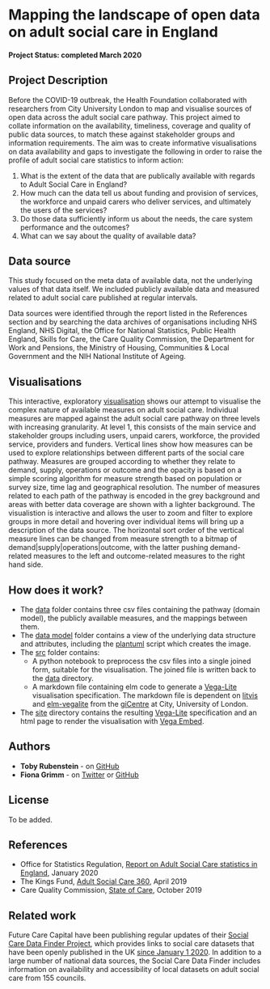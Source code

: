 # Mapping the landscape of open data on adult social care in England

#### Project Status: completed March 2020

## Project Description

Before the COVID-19 outbreak, the Health Foundation collaborated with researchers from City University London to map and visualise sources of open data across the adult social care pathway. This project aimed to collate information on the availability, timeliness, coverage and quality of public data sources, to match these against stakeholder groups and information requirements. The aim was to create informative visualisations on data availability and gaps to investigate the following in order to raise the profile of adult social care statistics to inform action:

1. What is the extent of the data that are publically available with regards to Adult Social Care
in England?
2. How much can the data tell us about funding and provision of services, the workforce and
unpaid carers who deliver services, and ultimately the users of the services?
3. Do those data sufficiently inform us about the needs, the care system performance and the
outcomes?
4. What can we say about the quality of available data?

## Data source

This study focused on the meta data of available data, not the underlying values of that data itself. We included publicly available data and measured related to adult social care published at regular intervals. 

Data sources were identified through the report listed in the References section and by searching the data archives of organisations including NHS England, NHS Digital, the Office for National Statistics, Public Health England, Skills for Care, the Care Quality Commission, the Department for Work and Pensions, the Ministry of Housing, Communities & Local Government and the NIH National Institute of Ageing.

## Visualisations 

This interactive, exploratory [visualisation](https://hfanalyticslab.github.io/Social_care_data_landscape/site/scdl_vis.html) shows our attempt to visualise the complex nature of available measures on adult social care. Individual measures are mapped against the adult social care pathway on three levels with increasing granularity. At level 1, this consists of the main service and stakeholder groups including users, unpaid carers, workforce, the provided service, providers and funders. Vertical lines show how measures can be used to explore relationships between different parts of the social care pathway. Measures are grouped according to whether they relate to demand, supply, operations or outcome and the opacity is based on a simple scoring algorithm for measure strength based on population or survey size, time lag and geographical resolution. The number of measures related to each path of the pathway is encoded in the grey background and areas with better data coverage are shown with a lighter background. The visualistion is interactive and allows the user to zoom and filter to explore groups in more detail and hovering over individual items will bring up a description of the data source. The horizontal sort order of the vertical measure lines can be changed from measure strength to a bitmap of demand|supply|operations|outcome, with the latter pushing demand-related measures to the left and outcome-related measures to the right hand side. 

## How does it work?

- The [data](data) folder contains three csv files containing the pathway (domain model), the publicly available measures, and the mappings between them.
- The [data model](data_model) folder contains a view of the underlying data structure and attributes, including the [plantuml](https://plantuml.com/) script which creates the image.
- The [src](src) folder contains:
  - A python notebook to preprocess the csv files into a single joined form, suitable for the visualisation. The joined file is written back to the [data](data) directory.
  - A markdown file containing elm code to generate a [Vega-Lite](https://vega.github.io/vega-lite/) visualisation specification. The markdown file is dependent on [litvis](https://github.com/gicentre/litvis) and [elm-vegalite](https://github.com/gicentre/elm-vegalite) from the [giCentre](https://github.com/gicentre) at City, University of London. 
- The [site](site) directory contains the resulting [Vega-Lite](https://vega.github.io/vega-lite/) specification and an html page to render the visualisation with [Vega Embed](https://github.com/vega/vega-embed).

## Authors

* **Toby Rubenstein** - on [GitHub](https://github.com/trubens71)
* **Fiona Grimm** - on [Twitter](https://twitter.com/fiona_grimm) or [GitHub](https://github.com/fiona-grimm)

## License

To be added.

## References

* Office for Statistics Regulation, [Report on Adult Social Care statistics in England](https://osr.statisticsauthority.gov.uk/publication/report-on-adult-social-care-statistics-in-england), January 2020
* The Kings Fund, [Adult Social Care 360](https://www.kingsfund.org.uk/sites/default/files/2019-05/social-care-360-pdf.pdf?utm_source=website&utm_medium=social&utm_term=thekingsfund&utm_content=pdfreport&utm_campaign=socialcare360), April 2019
* Care Quality Commission, [State of Care](https://www.cqc.org.uk/publications/major-report/state-care), October 2019

## Related work 

Future Care Capital have been publishing regular updates of their [Social Care Data Finder Project](https://futurecarecapital.org.uk/research/social-care-data-finder/), which provides links to social care datasets that have been openly published in the UK <ins>since January 1 2020</ins>. In addition to a large number of national data sources, the Social Care Data Finder includes information on availability and accessibility of local datasets on adult social care from 155 councils.

